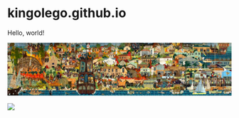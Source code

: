 # kingolego.github.io

Hello, world!

![Monterey Mural](/assets/The-Monterey-Mural-Guillermo-Wagner-Granizo-1983.jpg)

<!-- Image Map Generated by http://www.image-map.net/ -->
<img src="https://kingolego.github.io/assets/The-Monterey-Mural-Guillermo-Wagner-Granizo-1983.jpg" usemap="#image-map">

<map name="image-map">
    <area target="_blank" alt="Section 1" title="Section 1" href="/mural/sections/mural-section1.jpg" coords="1,3,181,627" shape="rect">
    <area target="_blank" alt="Section 2" title="Section 2" href="/mural/sections/mural-section2.jpg" coords="181,0,683,627" shape="rect">
    <area target="_blank" alt="Section 3" title="Section 3" href="/mural/sections/mural-section3.jpg" coords="683,0,1242,627" shape="rect">
    <area target="_blank" alt="Section 4" title="Section 4" href="/mural/sections/mural-section4.jpg" coords="1242,0,1838,627" shape="rect">
    <area target="_blank" alt="Section 5" title="Section 5" href="/mural/sections/mural-section5.jpg" coords="1838,3,2457,627" shape="rect">
    <area target="_blank" alt="Section 6" title="Section 6" href="/mural/sections/mural-section6.jpg" coords="2457,0,2657,627" shape="rect">
</map>
